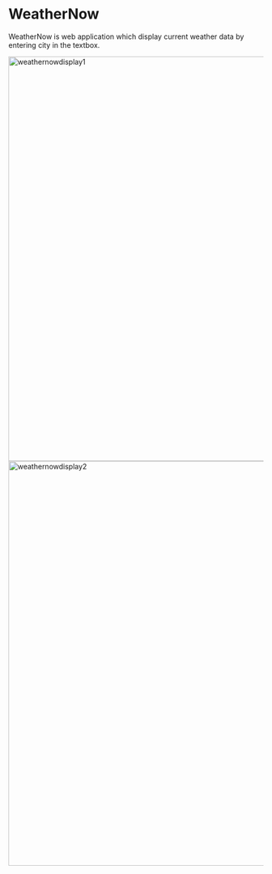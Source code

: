 # WeatherNow

WeatherNow is web application which display current weather data by entering city in the textbox. 

<img width="800" alt="weathernowdisplay1" src="https://cloud.githubusercontent.com/assets/20731546/18805769/5cc46144-826a-11e6-90ac-3552010277b6.png">


<img width="800" alt="weathernowdisplay2" src="https://cloud.githubusercontent.com/assets/20731546/18805781/ad6aa932-826a-11e6-97ed-c4eb9b75ae34.png">
